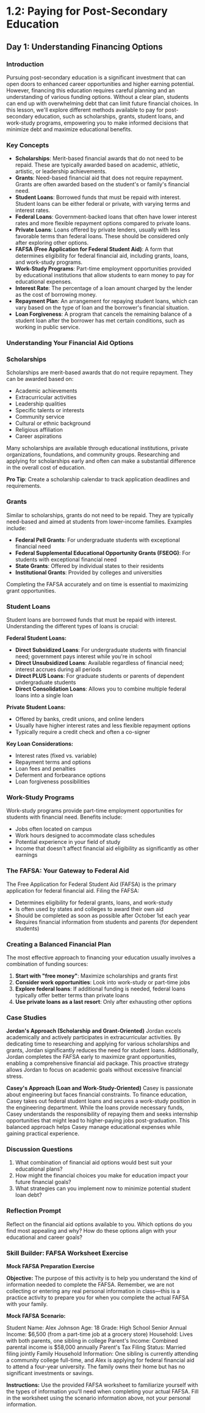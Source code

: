 # 1.2: Paying for Post-Secondary Education

## Day 1: Understanding Financing Options

### Introduction

Pursuing post-secondary education is a significant investment that can open doors to enhanced career opportunities and higher earning potential. However, financing this education requires careful planning and an understanding of various funding options. Without a clear plan, students can end up with overwhelming debt that can limit future financial choices. In this lesson, we'll explore different methods available to pay for post-secondary education, such as scholarships, grants, student loans, and work-study programs, empowering you to make informed decisions that minimize debt and maximize educational benefits.

### Key Concepts

- **Scholarships**: Merit-based financial awards that do not need to be repaid. These are typically awarded based on academic, athletic, artistic, or leadership achievements.
- **Grants**: Need-based financial aid that does not require repayment. Grants are often awarded based on the student's or family's financial need.
- **Student Loans**: Borrowed funds that must be repaid with interest. Student loans can be either federal or private, with varying terms and interest rates.
- **Federal Loans**: Government-backed loans that often have lower interest rates and more flexible repayment options compared to private loans.
- **Private Loans**: Loans offered by private lenders, usually with less favorable terms than federal loans. These should be considered only after exploring other options.
- **FAFSA (Free Application for Federal Student Aid)**: A form that determines eligibility for federal financial aid, including grants, loans, and work-study programs.
- **Work-Study Programs**: Part-time employment opportunities provided by educational institutions that allow students to earn money to pay for educational expenses.
- **Interest Rate**: The percentage of a loan amount charged by the lender as the cost of borrowing money.
- **Repayment Plan**: An arrangement for repaying student loans, which can vary based on the type of loan and the borrower's financial situation.
- **Loan Forgiveness**: A program that cancels the remaining balance of a student loan after the borrower has met certain conditions, such as working in public service.

### Understanding Your Financial Aid Options

### Scholarships

Scholarships are merit-based awards that do not require repayment. They can be awarded based on:

- Academic achievements
- Extracurricular activities
- Leadership qualities
- Specific talents or interests
- Community service
- Cultural or ethnic background
- Religious affiliation
- Career aspirations

Many scholarships are available through educational institutions, private organizations, foundations, and community groups. Researching and applying for scholarships early and often can make a substantial difference in the overall cost of education.

**Pro Tip**: Create a scholarship calendar to track application deadlines and requirements.

### Grants

Similar to scholarships, grants do not need to be repaid. They are typically need-based and aimed at students from lower-income families. Examples include:

- **Federal Pell Grants**: For undergraduate students with exceptional financial need
- **Federal Supplemental Educational Opportunity Grants (FSEOG)**: For students with exceptional financial need
- **State Grants**: Offered by individual states to their residents
- **Institutional Grants**: Provided by colleges and universities

Completing the FAFSA accurately and on time is essential to maximizing grant opportunities.

### Student Loans

Student loans are borrowed funds that must be repaid with interest. Understanding the different types of loans is crucial:

**Federal Student Loans:**

- **Direct Subsidized Loans**: For undergraduate students with financial need; government pays interest while you're in school
- **Direct Unsubsidized Loans**: Available regardless of financial need; interest accrues during all periods
- **Direct PLUS Loans**: For graduate students or parents of dependent undergraduate students
- **Direct Consolidation Loans**: Allows you to combine multiple federal loans into a single loan

**Private Student Loans:**

- Offered by banks, credit unions, and online lenders
- Usually have higher interest rates and less flexible repayment options
- Typically require a credit check and often a co-signer

**Key Loan Considerations:**

- Interest rates (fixed vs. variable)
- Repayment terms and options
- Loan fees and penalties
- Deferment and forbearance options
- Loan forgiveness possibilities

### Work-Study Programs

Work-study programs provide part-time employment opportunities for students with financial need. Benefits include:

- Jobs often located on campus
- Work hours designed to accommodate class schedules
- Potential experience in your field of study
- Income that doesn't affect financial aid eligibility as significantly as other earnings

### The FAFSA: Your Gateway to Federal Aid

The Free Application for Federal Student Aid (FAFSA) is the primary application for federal financial aid. Filing the FAFSA:

- Determines eligibility for federal grants, loans, and work-study
- Is often used by states and colleges to award their own aid
- Should be completed as soon as possible after October 1st each year
- Requires financial information from students and parents (for dependent students)

### Creating a Balanced Financial Plan

The most effective approach to financing your education usually involves a combination of funding sources:

1. **Start with "free money"**: Maximize scholarships and grants first
2. **Consider work opportunities**: Look into work-study or part-time jobs
3. **Explore federal loans**: If additional funding is needed, federal loans typically offer better terms than private loans
4. **Use private loans as a last resort**: Only after exhausting other options

### Case Studies

**Jordan's Approach (Scholarship and Grant-Oriented)**
Jordan excels academically and actively participates in extracurricular activities. By dedicating time to researching and applying for various scholarships and grants, Jordan significantly reduces the need for student loans. Additionally, Jordan completes the FAFSA early to maximize grant opportunities, enabling a comprehensive financial aid package. This proactive strategy allows Jordan to focus on academic goals without excessive financial stress.

**Casey's Approach (Loan and Work-Study-Oriented)**
Casey is passionate about engineering but faces financial constraints. To finance education, Casey takes out federal student loans and secures a work-study position in the engineering department. While the loans provide necessary funds, Casey understands the responsibility of repaying them and seeks internship opportunities that might lead to higher-paying jobs post-graduation. This balanced approach helps Casey manage educational expenses while gaining practical experience.

### Discussion Questions

1. What combination of financial aid options would best suit your educational plans?
2. How might the financial choices you make for education impact your future financial goals?
3. What strategies can you implement now to minimize potential student loan debt?

### Reflection Prompt

Reflect on the financial aid options available to you. Which options do you find most appealing and why? How do these options align with your educational and career goals?

### Skill Builder: FAFSA Worksheet Exercise

**Mock FAFSA Preparation Exercise**

**Objective:**
The purpose of this activity is to help you understand the kind of information needed to complete the FAFSA. Remember, we are not collecting or entering any real personal information in class—this is a practice activity to prepare you for when you complete the actual FAFSA with your family.

**Mock FAFSA Scenario:**

Student Name: Alex Johnson
Age: 18
Grade: High School Senior
Annual Income: $6,500 (from a part-time job at a grocery store)
Household: Lives with both parents, one sibling in college
Parent's Income: Combined parental income is $58,000 annually
Parent's Tax Filing Status: Married filing jointly
Family Household Information: One sibling is currently attending a community college full-time, and Alex is applying for federal financial aid to attend a four-year university. The family owns their home but has no significant investments or savings.

**Instructions:**
Use the provided FAFSA worksheet to familiarize yourself with the types of information you'll need when completing your actual FAFSA. Fill in the worksheet using the scenario information above, not your personal information.
